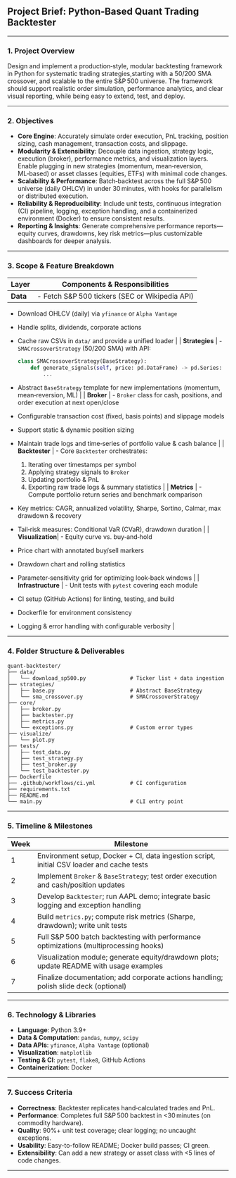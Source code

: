 ## Project Brief: Python‑Based Quant Trading Backtester

---

### 1. Project Overview

Design and implement a production‑style, modular backtesting framework in Python for systematic trading strategies,starting with a 50/200 SMA crossover, and scalable to the entire S\&P 500 universe. The framework should support realistic order simulation, performance analytics, and clear visual reporting, while being easy to extend, test, and deploy.

---

### 2. Objectives

* **Core Engine**: Accurately simulate order execution, PnL tracking, position sizing, cash management, transaction costs, and slippage.
* **Modularity & Extensibility**: Decouple data ingestion, strategy logic, execution (broker), performance metrics, and visualization layers. Enable plugging in new strategies (momentum, mean‑reversion, ML‑based) or asset classes (equities, ETFs) with minimal code changes.
* **Scalability & Performance**: Batch‑backtest across the full S\&P 500 universe (daily OHLCV) in under 30 minutes, with hooks for parallelism or distributed execution.
* **Reliability & Reproducibility**: Include unit tests, continuous integration (CI) pipeline, logging, exception handling, and a containerized environment (Docker) to ensure consistent results.
* **Reporting & Insights**: Generate comprehensive performance reports—equity curves, drawdowns, key risk metrics—plus customizable dashboards for deeper analysis.

---

### 3. Scope & Feature Breakdown

| Layer    | Components & Responsibilities                   |
| -------- | ----------------------------------------------- |
| **Data** | - Fetch S\&P 500 tickers (SEC or Wikipedia API) |

* Download OHLCV (daily) via `yfinance` or `Alpha Vantage`
* Handle splits, dividends, corporate actions
* Cache raw CSVs in `data/` and provide a unified loader                                      |
  \| **Strategies**   | - `SMACrossoverStrategy` (50/200 SMA) with API:

  ```python
  class SMACrossoverStrategy(BaseStrategy):  
      def generate_signals(self, price: pd.DataFrame) -> pd.Series:  
          ...  
  ```
* Abstract `BaseStrategy` template for new implementations (momentum, mean‑reversion, ML)                                                                                                    |
  \| **Broker**       | - `Broker` class for cash, positions, and order execution at next open/close
* Configurable transaction cost (fixed, basis points) and slippage models
* Support static & dynamic position sizing
* Maintain trade logs and time‑series of portfolio value & cash balance               |
  \| **Backtester**   | - Core `Backtester` orchestrates:

  1. Iterating over timestamps per symbol
  2. Applying strategy signals to `Broker`
  3. Updating portfolio & PnL
  4. Exporting raw trade logs & summary statistics                                                          |
     \| **Metrics**      | - Compute portfolio return series and benchmark comparison
* Key metrics: CAGR, annualized volatility, Sharpe, Sortino, Calmar, max drawdown & recovery
* Tail‑risk measures: Conditional VaR (CVaR), drawdown duration                                                 |
  \| **Visualization**| - Equity curve vs. buy‑and‑hold
* Price chart with annotated buy/sell markers
* Drawdown chart and rolling statistics
* Parameter‑sensitivity grid for optimizing look‑back windows                                                          |
  \| **Infrastructure** | - Unit tests with `pytest` covering each module
* CI setup (GitHub Actions) for linting, testing, and build
* Dockerfile for environment consistency
* Logging & error handling with configurable verbosity                                     |

---

### 4. Folder Structure & Deliverables

```
quant-backtester/
├── data/
│   └── download_sp500.py              # Ticker list + data ingestion
├── strategies/
│   ├── base.py                        # Abstract BaseStrategy
│   └── sma_crossover.py               # SMACrossoverStrategy
├── core/
│   ├── broker.py
│   ├── backtester.py
│   ├── metrics.py
│   └── exceptions.py                  # Custom error types
├── visualize/
│   └── plot.py
├── tests/
│   ├── test_data.py
│   ├── test_strategy.py
│   ├── test_broker.py
│   └── test_backtester.py
├── Dockerfile
├── .github/workflows/ci.yml           # CI configuration
├── requirements.txt
├── README.md
└── main.py                            # CLI entry point
```

---

### 5. Timeline & Milestones

| Week | Milestone                                                                                 |
| ---- | ----------------------------------------------------------------------------------------- |
| 1    | Environment setup, Docker + CI, data ingestion script, initial CSV loader and cache tests |
| 2    | Implement `Broker` & `BaseStrategy`; test order execution and cash/position updates       |
| 3    | Develop `Backtester`; run AAPL demo; integrate basic logging and exception handling       |
| 4    | Build `metrics.py`; compute risk metrics (Sharpe, drawdown); write unit tests             |
| 5    | Full S\&P 500 batch backtesting with performance optimizations (multiprocessing hooks)    |
| 6    | Visualization module; generate equity/drawdown plots; update README with usage examples   |
| 7    | Finalize documentation; add corporate actions handling; polish slide deck (optional)      |

---

### 6. Technology & Libraries

* **Language**: Python 3.9+
* **Data & Computation**: `pandas`, `numpy`, `scipy`
* **Data APIs**: `yfinance`, `Alpha Vantage` (optional)
* **Visualization**: `matplotlib`
* **Testing & CI**: `pytest`, `flake8`, GitHub Actions
* **Containerization**: Docker

---

### 7. Success Criteria

* **Correctness**: Backtester replicates hand‑calculated trades and PnL.
* **Performance**: Completes full S\&P 500 backtest in <30 minutes (on commodity hardware).
* **Quality**: 90%+ unit test coverage; clear logging; no uncaught exceptions.
* **Usability**: Easy-to-follow README; Docker build passes; CI green.
* **Extensibility**: Can add a new strategy or asset class with <5 lines of code changes.

---
